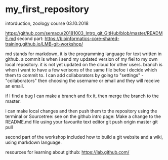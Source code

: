 # my_first_repository
intorduction, zoology course 03.10.2018

https://github.com/semacu/20181003_Intro_git_GitHub/blob/master/README.md
second part:
https://bioinformatics-core-shared-training.github.io/LMB-git-workshop/

md stands for markdown, it is the programming language for text written in github.
a commit is when i send my updated version of my fiel to my own local repository. it is not yet updated on the cloud for other users.
branch is when i want to have a few verisons of the same file befoe i decide which them to commit to.
I can add collaborators by going to "settings" - "collaborators" then choosing the username or email and they will receive an email. 

if I find a bug I can make a branch and fix it, then merge the branch to the master.

i can make local changes and then push them to the repository using the terminal or Sourcetree: 
see on the github intro page:
Make a change to the README.md file using your favourite text editor
git push origin master
git pull

second part of the workshop included how to build a git website and a wiki, using markdown language.

resources for learning about github:
https://lab.github.com/

